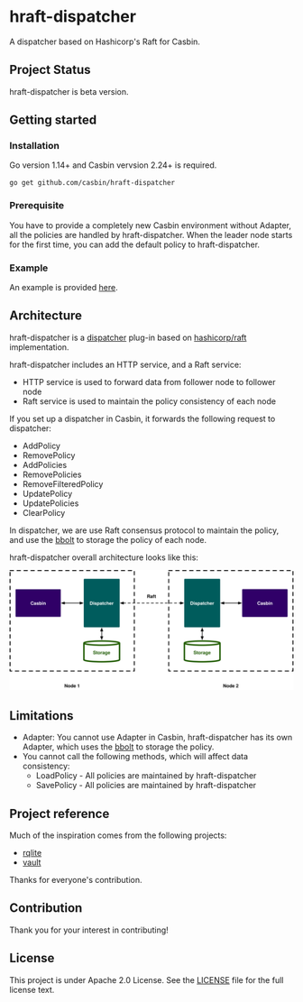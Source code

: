 # hraft-dispatcher 

A dispatcher based on Hashicorp's Raft for Casbin.


## Project Status

hraft-dispatcher is beta version.

## Getting started

### Installation

Go version 1.14+ and Casbin vervsion 2.24+ is required.

```shell
go get github.com/casbin/hraft-dispatcher
```

### Prerequisite

You have to provide a completely new Casbin environment without Adapter, all the policies are handled by hraft-dispatcher. 
When the leader node starts for the first time, you can add the default policy to hraft-dispatcher.

### Example

An example is provided [here](./example).

## Architecture

hraft-dispatcher is a [dispatcher](https://casbin.org/docs/en/dispatchers) plug-in based on [hashicorp/raft](https://github.com/hashicorp/raft) implementation.

hraft-dispatcher includes an HTTP service, and a Raft service:

- HTTP service is used to forward data from follower node to follower node
- Raft service is used to maintain the policy consistency of each node

If you set up a dispatcher in Casbin, it forwards the following request to dispatcher:

- AddPolicy
- RemovePolicy
- AddPolicies
- RemovePolicies
- RemoveFilteredPolicy
- UpdatePolicy
- UpdatePolicies
- ClearPolicy

In dispatcher, we are use Raft consensus protocol to maintain the policy, and use the [bbolt](https://github.com/etcd-io/bbolt) to storage the policy of each node.

hraft-dispatcher overall architecture looks like this:

![overall architecture](./docs/images/dispatcher-architecture.svg)

## Limitations

- Adapter: You cannot use Adapter in Casbin, hraft-dispatcher has its own Adapter, which uses the [bbolt](https://github.com/etcd-io/bbolt) to storage the policy.
- You cannot call the following methods, which will affect data consistency:
  - LoadPolicy - All policies are maintained by hraft-dispatcher
  - SavePolicy - All policies are maintained by hraft-dispatcher


## Project reference

Much of the inspiration comes from the following projects:

- [rqlite](https://github.com/rqlite/rqlite)
- [vault](https://github.com/hashicorp/vault)

Thanks for everyone's contribution.

## Contribution

Thank you for your interest in contributing!

## License

This project is under Apache 2.0 License. See the [LICENSE](LICENSE) file for the full license text.